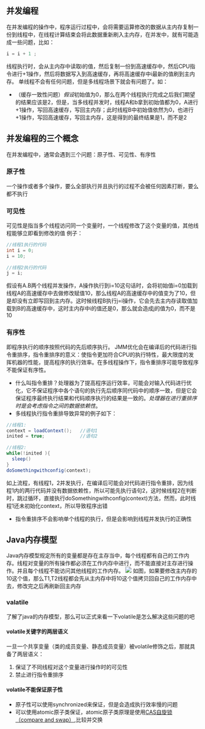 ## 并发编程
在并发编程的操作中，程序运行过程中，会将需要运算修改的数据从主内存复制一份到线程中，在线程计算结束会将此数据重新刷入主内存，在并发中，就有可能造成一些问题，比如：
```java
i = i + 1 ;
```
线程执行时，会从主内存中读取i的值，然后复制一份到高速缓存中，然后CPU指令进行+1操作，然后将数据写入到高速缓存，再将高速缓存中i最新的值刷到主内存。
单线程不会有任何问题，但是多线程场景下就会有问题了。如：
- （缓存一致性问题）*假设*初始值为0，那么在两个线程执行完成之后我们期望的结果应该是2，但是，当多线程并发时，线程A和b拿到初始值都为0，A进行+1操作，写回高速缓存，写回主内存；此时线程B中初始值依然为0，也进行+1操作，写回高速缓存，写回主内存，这是得到的最终结果是1，而不是2
## 并发编程的三个概念
在并发编程中，通常会遇到三个问题：原子性、可见性、有序性
### 原子性
一个操作或者多个操作，要么全部执行并且执行的过程不会被任何因素打断，要么都不执行
### 可见性
可见性是指当多个线程访问同一个变量时，一个线程修改了这个变量的值，其他线程能够立即看到修改的值
例子：
```java
//线程1执行的代码
int i = 0;
i = 10;
 
//线程2执行的代码
j = i;
```
假设有A.B两个线程并发操作，A操作执行到i=10这句话时，会将初始值i=0加载到线程A的高速缓存中去做修改赋值10，那么线程A的高速缓存中的值变为了10，但是却没有立即写回到主内存。这时候线程B执行j=i操作，它会先去主内存读取值加载到B的高速缓存中，这时主内存中i的值还是0，那么就会造成j的值为0，而不是10
### 有序性
即程序执行的顺序按照代码的先后顺序执行。
JMM优化会在编译后的代码进行指令重排序，指令重排序的意义：使指令更加符合CPU的执行特性，最大限度的发挥机器的性能，提高程序的执行效率。在多线程操作下，指令重排序可能导致程序不能保证有序性。
- 什么叫指令重排？处理器为了提高程序运行效率，可能会对输入代码进行优化，它不保证程序中各个语句的执行先后顺序同代码中的顺序一致，但是它会保证程序最终执行结果和代码顺序执行的结果是一致的。*处理器在进行重排序时是会考虑指令之间的数据依赖性*。
- 多线程执行指令重排导致异常的例子如下：
```java
//线程1:
context = loadContext();   //语句1
inited = true;             //语句2
 
//线程2:
while(!inited ){
  sleep()
}
doSomethingwithconfig(context);
```
如上流程，有线程1，2并发执行，在编译后可能会对代码进行指令重排，因为线程1内的两行代码并没有数据依赖性，所以可能先执行语句2，这时候线程2在判断时，跳过循环，直接执行doSomethingwithconfig(context)方法，然而，此时线程1还未初始化context，所以导致程序出错
- 指令重排序不会影响单个线程的执行，但是会影响到线程并发执行的正确性

## Java内存模型
Java内存模型规定所有的变量都是存在主存当中，每个线程都有自己的工作内存。线程对变量的所有操作都必须在工作内存中进行，而不能直接对主存进行操作。并且每个线程不能访问其他线程的工作内存。
![](https://llhyoudao.oss-cn-shenzhen.aliyuncs.com/%E6%9C%89%E9%81%93%E4%BA%91/20210129001.jpg)
如图，如果要修改主内存的10这个值，那么T1,T2线程都会先从主内存中将10这个值拷贝回自己的工作内存中去，修改完之后再刷新回主内存
### valatile
了解了java的内存模型，那么可以正式来看一下volatile是怎么解决这些问题的吧
#### volatile关键字的两层语义
一旦一个共享变量（类的成员变量、静态成员变量）被volatile修饰之后，那就具备了两层语义：
1. 保证了不同线程对这个变量进行操作时的可见性
2. 禁止进行指令重排序
#### volatile不能保证原子性
- 原子性可以使用synchronized来保证，但是会造成执行效率慢的问题
- 可以使用atomic原子类保证，atomic原子类原理是使用[CAS自旋锁（compare and swap）](CAS自旋锁.md),比较并交换
